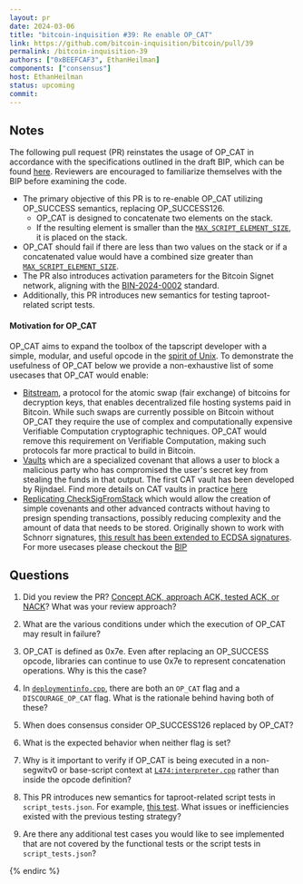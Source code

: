 ```yaml
---
layout: pr
date: 2024-03-06
title: "bitcoin-inquisition #39: Re enable OP_CAT"
link: https://github.com/bitcoin-inquisition/bitcoin/pull/39
permalink: /bitcoin-inquisition-39
authors: ["0xBEEFCAF3", EthanHeilman]
components: ["consensus"]
host: EthanHeilman
status: upcoming
commit:
---
```


## Notes

The following pull request (PR) reinstates the usage of OP_CAT in accordance with the specifications outlined in the draft BIP, which can be found [here](https://github.com/bitcoin/bips/pull/1525). Reviewers are encouraged to familiarize themselves with the BIP before examining the code.

- The primary objective of this PR is to re-enable OP_CAT utilizing OP_SUCCESS semantics, replacing OP_SUCCESS126.
  - OP_CAT is designed to concatenate two elements on the stack.
  - If the resulting element is smaller than the [`MAX_SCRIPT_ELEMENT_SIZE`](https://github.com/0xBEEFCAF3/bitcoin/blob/armin/re-enable-op-cat/src/script/script.h#L24), it is placed on the stack.
- OP_CAT should fail if there are less than two values on the stack or if a concatenated value would have a combined size greater than [`MAX_SCRIPT_ELEMENT_SIZE`](https://github.com/0xBEEFCAF3/bitcoin/blob/armin/re-enable-op-cat/src/script/script.h#L24).
- The PR also introduces activation parameters for the Bitcoin Signet network, aligning with the [BIN-2024-0002](https://github.com/bitcoin-inquisition/binana/blob/master/2024/BIN-2024-0002.md) standard.
- Additionally, this PR introduces new semantics for testing taproot-related script tests.

#### Motivation for OP_CAT
OP_CAT aims to expand the toolbox of the tapscript developer with a simple, modular, and useful opcode in the [spirit of Unix](https://harmful.cat-v.org/cat-v/unix_prog_design.pdf). To demonstrate the usefulness of OP_CAT below we provide a non-exhaustive list of some usecases that OP_CAT would enable:

* [Bitstream](https://robinlinus.com/bitstream.pdf), a protocol for the atomic swap (fair exchange) of bitcoins for decryption keys, that enables decentralized file hosting systems paid in Bitcoin. While such swaps are currently possible on Bitcoin without OP_CAT they require the use of complex and computationally expensive Verifiable Computation cryptographic techniques. OP_CAT would remove this requirement on Verifiable Computation, making such protocols far more practical to build in Bitcoin.
* [Vaults](http://fc16.ifca.ai/bitcoin/papers/MES16.pdf) which are a specialized covenant that allows a user to block a malicious party who has compromised the user's secret key from stealing the funds in that output. The first CAT vault has been developed by Rijndael. Find more details on CAT vaults in practice [here](https://delvingbitcoin.org/t/basic-vault-prototype-using-op-cat/576)
* [Replicating CheckSigFromStack](https://medium.com/blockstream/cat-and-schnorr-tricks-i-faf1b59bd298) which would allow the creation of simple covenants and other advanced contracts without having to presign spending transactions, possibly reducing complexity and the amount of data that needs to be stored. Originally shown to work with Schnorr signatures, [this result has been extended to ECDSA signatures](https://gist.github.com/RobinLinus/9a69f5552be94d13170ec79bf34d5e85#file-covenants_cat_ecdsa-md).
For more usecases please checkout the [BIP](https://github.com/bitcoin/bips/pull/1525)


## Questions

1. Did you review the PR? [Concept ACK, approach ACK, tested ACK, or NACK](https://github.com/bitcoin/bitcoin/blob/master/CONTRIBUTING.md#peer-review)? What was your review approach?

1. What are the various conditions under which the execution of OP_CAT may result in failure?

1. OP_CAT is defined as 0x7e. Even after replacing an OP_SUCCESS opcode, libraries can continue to use 0x7e to represent concatenation operations. Why is this the case?

1. In [`deploymentinfo.cpp`](https://github.com/0xBEEFCAF3/bitcoin/blob/armin/re-enable-op-cat/src/deploymentinfo.cpp#L96), there are both an `OP_CAT` flag and a `DISCOURAGE_OP_CAT` flag. What is the rationale behind having both of these?

1. When does consensus consider OP_SUCCESS126 replaced by OP_CAT?

1. What is the expected behavior when neither flag is set?

1. Why is it important to verify if OP_CAT is being executed in a non-segwitv0 or base-script context at [`L474:interpreter.cpp`](https://github.com/0xBEEFCAF3/bitcoin/blob/armin/re-enable-op-cat/src/script/interpreter.cpp#L475) rather than inside the opcode definition?

1. This PR introduces new semantics for taproot-related script tests in `script_tests.json`. For example, [this test](https://github.com/0xBEEFCAF3/bitcoin/blob/armin/re-enable-op-cat/src/test/data/script_tests.json#L2531). What issues or inefficiencies existed with the previous testing strategy?

1. Are there any additional test cases you would like to see implemented that are not covered by the functional tests or the script tests in `script_tests.json`?

<!-- TODO: After a meeting, uncomment and add meeting log between the irc tags

## Meeting Log

### Meeting 1

{% irc %}
-->

<!-- TODO: For additional meetings, add the logs to the same irc block. This ensures line numbers keep increasing, avoiding hyperlink conflicts for identical line numbers across meetings.

### Meeting 2

-->

{% endirc %}
